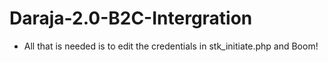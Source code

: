 # Daraja-2.0-B2C-Intergration

- All that is needed is to edit the credentials in stk_initiate.php and Boom!
